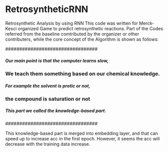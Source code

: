 # RetrosyntheticRNN
Retrosynthetic Analysis by using RNN
This code was written for Merck-Kesci organized Game to predict retrosynthetic reactions.
Part of the Codes referred from the baseline comtributed by the organizer or other contributers, 
while the core concept of the Algorithm is shown as follows:

#################################
##### Our main point is that the computer learns slow,
### We teach them something based on our chemical knowledge.
##### For example the solvent is protic or not,
### the compound is saturation or not
##### This part we called the knowledge-based part.
#################################

This knowledge-based part is merged into embedding layer, and that can speed up to increase acc in the first epoch.
However, it seems the acc will decrease with the training data increase.


